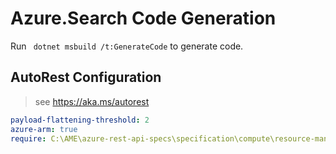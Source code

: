# Azure.Search Code Generation

Run ` dotnet msbuild /t:GenerateCode` to generate code.

## AutoRest Configuration
> see https://aka.ms/autorest


```yaml
payload-flattening-threshold: 2
azure-arm: true
require: C:\AME\azure-rest-api-specs\specification\compute\resource-manager\readme.md
```

